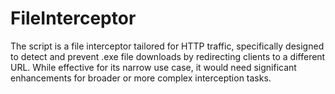 # FileInterceptor

The script is a file interceptor tailored for HTTP traffic, specifically designed to detect and prevent .exe file downloads by redirecting clients to a different URL. While effective for its narrow use case, it would need significant enhancements for broader or more complex interception tasks.
